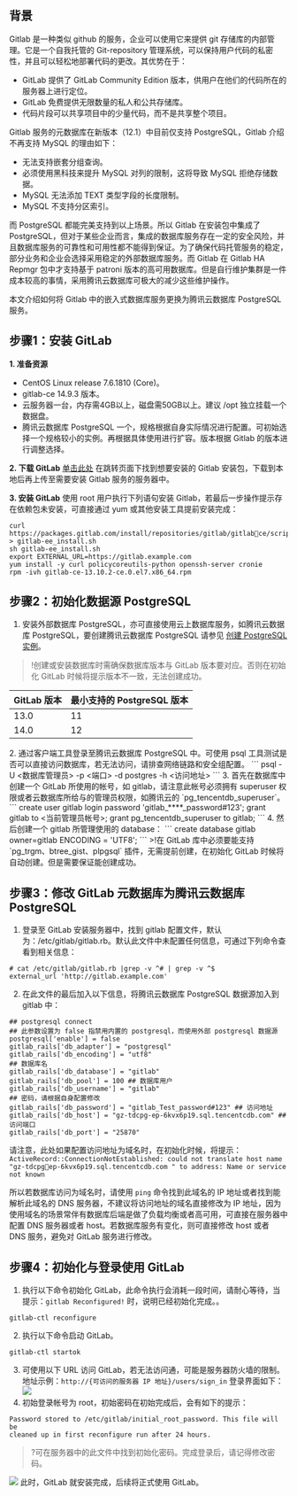## 背景
Gitlab 是⼀种类似 github 的服务，企业可以使⽤它来提供 git 存储库的内部管理。它是⼀个⾃我托管的 Git-repository 管理系统，可以保持⽤户代码的私密性，并且可以轻松地部署代码的更改。其优势在于：
- GitLab 提供了 GitLab Community Edition 版本，供⽤户在他们的代码所在的服务器上进行定位。
- GitLab 免费提供⽆限数量的私人和公共存储库。
- 代码⽚段可以共享项⽬中的少量代码，⽽不是共享整个项⽬。

Gitlab 服务的元数据库在新版本（12.1）中目前仅⽀持 PostgreSQL，Gitlab 介绍不再支持 MySQL 的理由如下：
- ⽆法⽀持嵌套分组查询。
- 必须使用黑科技来提升 MySQL 对列的限制，这将导致 MySQL 拒绝存储数据。
- MySQL ⽆法添加 TEXT 类型字段的⻓度限制。
- MySQL 不⽀持分区索引。

而 PostgreSQL 都能完美支持到以上场景。所以 Gitlab 在安装包中集成了 PostgreSQL，但对于某些企业⽽⾔，集成的数据库服务存在⼀定的安全风险，并且数据库服务的可靠性和可⽤性都不能得到保证。为了确保代码托管服务的稳定，部分业务和企业会选择采⽤稳定的外部数据库服务。而 Gitlab 在 Gitlab HA Repmgr 包中才⽀持基于 patroni 版本的⾼可⽤数据库。但是⾃⾏维护集群是⼀件成本较⾼的事情，采⽤腾讯云数据库可极⼤的减少这些维护操作。

本⽂介绍如何将 Gitlab 中的嵌⼊式数据库服务更换为腾讯云数据库 PostgreSQL 服务。

## 步骤1：安装 GitLab
**1. 准备资源**
- CentOS Linux release 7.6.1810 (Core)。
- gitlab-ce 14.9.3 版本。
- 云服务器⼀台，内存需4GB以上，磁盘需50GB以上。建议 /opt 独⽴挂载⼀个数据盘。
- 腾讯云数据库 PostgreSQL ⼀个，规格根据⾃身实际情况进⾏配置。可初始选择⼀个规格较小的实例。再根据具体使用进行扩容。版本根据 Gitlab 的版本进行调整选择。

**2. 下载 GitLab**
[单击此处](https://mirrors.tencent.com/gitlab-ce/) 在跳转页面下找到想要安装的 Gitlab 安装包，下载到本地后再上传⾄需要安装 Gitlab 服务的服务器中。

**3. 安装 GitLab**
使⽤ root ⽤户执⾏下列语句安装 Gitlab，若最后⼀步操作提示存在依赖包未安装，可直接通过 yum 或其他安装⼯具提前安装完成：
```
curl https://packages.gitlab.com/install/repositories/gitlab/gitlabce/script.rpm.sh > gitlab-ee_install.sh
sh gitlab-ee_install.sh
export EXTERNAL_URL=https://gitlab.example.com
yum install -y curl policycoreutils-python openssh-server cronie
rpm -ivh gitlab-ce-13.10.2-ce.0.el7.x86_64.rpm
```

## 步骤2：初始化数据源 PostgreSQL
1. 安装外部数据库 PostgreSQL，亦可直接使⽤云上数据库服务，如腾讯云数据库 PostgreSQL，要创建腾讯云数据库 PostgreSQL 请参见 [创建 PostgreSQL 实例](https://cloud.tencent.com/document/product/409/56961)。
>!创建或安装数据库时需确保数据库版本与 GitLab 版本要对应。否则在初始化 GitLab 时候将提示版本不⼀致，⽆法创建成功。
<table>
<thead><tr><th>GitLab 版本</th><th>最⼩⽀持的 PostgreSQL 版本</th></tr></thead>
<tbody><tr>
<td>13.0</td><td>11</td></tr>
<tr>
<td>14.0</td><td>12</td></tr>
</tbody></table>
2. 通过客户端⼯具登录⾄腾讯云数据库 PostgreSQL 中。可使⽤ psql ⼯具测试是否可以直接访问数据库，若⽆法访问，请排查⽹络链路和安全组配置。
```
psql -U <数据库管理员> -p <端口> -d postgres -h <访问地址>
```
3. ⾸先在数据库中创建⼀个 GitLab 所使⽤的帐号，如 gitlab，请注意此帐号必须拥有 superuser 权限或者云数据库所给与的管理员权限，如腾讯云的 `pg_tencentdb_superuser`。
```
create user gitlab login password 'gitlab_****_password#123';
grant gitlab to <当前管理员帐号>; grant pg_tencentdb_superuser to gitlab;
```
4. 然后创建⼀个 gitlab 所管理使⽤的 database：
```
create database gitlab owner=gitlab ENCODING = 'UTF8';
```
>!在 GitLab 库中必须要能⽀持 `pg_trgm、btree_gist、plpgsql` 插件，⽆需提前创建，在初始化 GitLab 时候将⾃动创建。但是需要保证能创建成功。

## 步骤3：修改 GitLab 元数据库为腾讯云数据库 PostgreSQL
1. 登录⾄ GitLab 安装服务器中，找到 gitlab 配置⽂件，默认为：/etc/gitlab/gitlab.rb。默认此⽂件中未配置任何信息，可通过下列命令查看到相关信息：
```
# cat /etc/gitlab/gitlab.rb |grep -v ^# | grep -v ^$
external_url 'http://gitlab.example.com'
```
2. 在此⽂件的最后加⼊以下信息，将腾讯云数据库 PostgreSQL 数据源加⼊到 gitlab 中：
```
## postgresql connect
## 此参数设置为 false 指禁用内置的 postgresql，而使用外部 postgresql 数据源
postgresql['enable'] = false
gitlab_rails['db_adapter'] = "postgresql"
gitlab_rails['db_encoding'] = "utf8"
## 数据库名
gitlab_rails['db_database'] = "gitlab"
gitlab_rails['db_pool'] = 100 ## 数据库用户
gitlab_rails['db_username'] = "gitlab"
## 密码，请根据自身配置修改
gitlab_rails['db_password'] = "gitlab_Test_password#123" ## 访问地址
gitlab_rails['db_host'] = "gz-tdcpg-ep-6kvx6p19.sql.tencentcdb.com" ## 访问端口
gitlab_rails['db_port'] = "25870"
```

请注意，此处如果配置访问地址为域名时，在初始化时候，将提示：
`ActiveRecord::ConnectionNotEstablished: could not translate host name "gz-tdcpgep-6kvx6p19.sql.tencentcdb.com " to address: Name or service not known`

所以若数据库访问为域名时，请使⽤ `ping` 命令找到此域名的 IP 地址或者找到能解析此域名的 DNS 服务器，不建议将访问地址的域名直接修改为 IP 地址，因为使⽤域名的场景常伴有数据库后端是做了负载均衡或者⾼可⽤，可直接在服务器中配置 DNS 服务器或者 host。若数据库服务有变化，则可直接修改 host 或者 DNS 服务，避免对 GitLab 服务进⾏修改。

## 步骤4：初始化与登录使用 GitLab
1. 执⾏以下命令初始化 GitLab，此命令执⾏会消耗⼀段时间，请耐心等待，当提示：`gitlab Reconfigured!` 时，说明已经初始化完成。。
```
gitlab-ctl reconfigure
```
2. 执⾏以下命令启动 GitLab。
```
gitlab-ctl startok
```
3. 可使⽤以下 URL 访问 GitLab，若⽆法访问通，可能是服务器防⽕墙的限制。
地址示例：`http://{可访问的服务器 IP 地址}/users/sign_in`
登录界面如下：
![](https://qcloudimg.tencent-cloud.cn/raw/058dd5653ae76c625133701b56f709dd.png)
4. 初始登录帐号为 root，初始密码在初始完成后，会有如下的提示：
```
Password stored to /etc/gitlab/initial_root_password. This file will be 
cleaned up in first reconfigure run after 24 hours.
```
>?可在服务器中的此⽂件中找到初始化密码。完成登录后，请记得修改密码。
>
![](https://qcloudimg.tencent-cloud.cn/raw/573929dbbcdd08d849ab528c5781a183.png)
此时，GitLab 就安装完成，后续将正式使⽤ GitLab。

